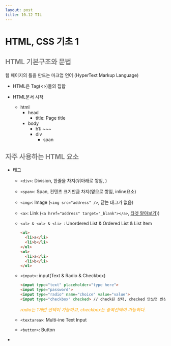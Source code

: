 ```yaml
---
layout: post
title: 10.12 TIL
---
```


# HTML, CSS 기초 1

## <span style="color:gray">HTML 기본구조와 문법</span>

웹 페이지의 틀을 만드는 마크업 언어 (HyperText Markup Language)

- HTML은 Tag(<>)들의 집합

- HTML문서 시작

  - html
    - head
      - title: Page title
    - body
      - h1: ~~~
      - div
        - span

  

## <span style="color:gray">자주 사용하는 HTML 요소 </span>

- 태그

  - `<div>`: Division, 한줄을 차지(위아래로 쌓임, )

  - `<span>`: Span, 컨텐츠 크기만큼 차지(옆으로 쌓임, inline요소)

  - `<img>`: Image (`<img src="address" />`, 닫는 태그가 없음)

  - `<a>`: Link (`<a href="address" target="_blank"></a>`, [타겟 알아보기](https://tcpschool.com/html-tag-attrs/a-target)))

  - `<ul> & <ol> & <li> `: Unordered List & Ordered List & List Item

    ```html
    <ul>
      <li>a</li>
      <li>b</li>
    </ul>
    <ol>
      <li>a</li>
      <li>b</li>
    </ol>
    ```

  - `<input>`: input(Text & Radio & Checkbox)

    ```html
    <input type="text" placeholder="type here">
    <input type="password">
    <input type="radio" name="choice" value="value">
    <input type="checkbox" checked> // check된 상태, checked 안쓰면 빈상태
    ```

    <span style="color:orange">*radio는 1개만 선택이 가능하고, checkbox는 중복선택이 가능하다.*</span>

  - `<textarea>`: Multi-ine Text Input

  - `<button>`: Button

- <div>